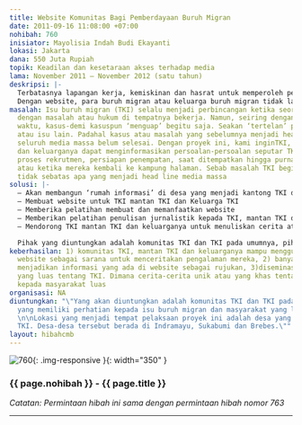```yaml
---
title: Website Komunitas Bagi Pemberdayaan Buruh Migran
date: 2011-09-16 11:08:00 +07:00
nohibah: 760
inisiator: Mayolisia Indah Budi Ekayanti
lokasi: Jakarta
dana: 550 Juta Rupiah
topik: Keadilan dan kesetaraan akses terhadap media
lama: November 2011 – November 2012 (satu tahun)
deskripsi: |-
  Terbatasnya lapangan kerja, kemiskinan dan hasrat untuk memperoleh penghidupan yang lebih baik telah mendorong jutaan orang desa bekerja di luar negeri. Efeknya adalah desa menjadi kosong. Desa hanya dihuni oleh para orang lansia (lanjut usia) dan anak-anak usia sekolah. Anak-anak harus tumbuh dan berkembang tanpa bimbingan langsung orangtua. Melalui proyek ini, kami ingin membangun media informasi dan komunikasi (website) bagi komunitas buruh migran. Selain itu, proyek ini juga akan dilakukan pelatihan membuat dan memanfaatkan website kepada komunitas buruh migran. Dengan website, komunitas buruh migran dapat menceritakan persoalan, pengalaman, harapan dan saran mereka sebagai buruh migran atau keluarga buruh migran. Mulai dari perekrutan, persiapan pemberangkatan, pemberangkatan, selama bekerja di luar negeri, setelah bekerja di luar negeri.
  Dengan website, para buruh migran atau keluarga buruh migran tidak lagi bergantung pada media konvensional untuk menceritakan pengalamannya. Detil-detil dan keunikan dari pengalaman sebagai buruh migran dapat diceritakan. Isu buruh migran akan selalu hangat, karena tidak hanya diberitakan ketika ada kasus. Lokasi dari proyek ini adalah desa-desa yang menjadi kantong buruh migran. Antara lain desa di Sukabumi, Indramayu dan Brebes.
masalah: Isu buruh migran (TKI) selalu menjadi perbincangan ketika seorang TKI berhadapan
  dengan masalah atau hukum di tempatnya bekerja. Namun, seiring dengan perjalanan
  waktu, kasus-demi kasuspun ‘menguap’ begitu saja. Seakan ‘tertelan’ pemberitaan
  atau isu lain. Padahal kasus atau masalah yang sebelumnya menjadi head line hampir
  seluruh media massa belum selesai. Dengan proyek ini, kami inginTKI, mantan TKI
  dan keluarganya dapat menginformasikan persoalan-persoalan seputar TKI. Mulai dari
  proses rekrutmen, persiapan penempatan, saat ditempatkan hingga purna penempatan
  atau ketika mereka kembali ke kampung halaman. Sebab masalah TKI begitu kompleks,
  tidak sebatas apa yang menjadi head line media massa
solusi: |-
  – Akan membangun ‘rumah informasi’ di desa yang menjadi kantong TKI dengan menyediakan fasilitas internet.
  – Membuat website untuk TKI mantan TKI dan Keluarga TKI
  – Memberika pelatihan membuat dan memanfaatkan website
  – Memberikan pelatihan penulisan jurnalistik kepada TKI, mantan TKI dan keluarganya
  – Mendorong TKI mantan TKI dan keluarganya untuk menuliskan cerita atau pengalamannya menjadi TKI dan dinamika hidup di kampung TKI kemudian mengunggah cerita tersebut melalui website

  Pihak yang diuntungkan adalah komunitas TKI dan TKI pada umumnya, pihak-pihak yang memiliki perhatian kepada isu buruh migran dan masyarakat yang lebih luas. Lokasi tempat pelaksaan proyek ini adalah desa yang menjadi kantong TKI. Desa-desa tersebut berada di Indramayu, Sukabumi dan Brebes
keberhasilan: 1) komunitas TKI, mantan TKI dan keluarganya mampu menggunakan dan memanfaatkan
  website sebagai sarana untuk menceritakan pengalaman mereka, 2) banyaknya TKI yang
  menjadikan informasi yang ada di website sebagai rujukan, 3)diseminasi informasi
  yang luas tentang TKI. Dimana cerita-cerita unik atau yang khas tentang TKI tersebar
  kepada masyarakat luas
organisasi: NA
diuntungkan: "\"Yang akan diuntungkan adalah komunitas TKI dan TKI pada umumnya, pihak-pihak
  yang memiliki perhatian kepada isu buruh migran dan masyarakat yang lebih luas.
  \n\nLokasi yang menjadi tempat pelaksaan proyek ini adalah desa yang menjadi kantong
  TKI. Desa-desa tersebut berada di Indramayu, Sukabumi dan Brebes.\""
layout: hibahcmb
---
```


![760](/static/img/hibahcmb/760.png){: .img-responsive }{: width="350" }

### {{ page.nohibah }} - {{ page.title }}

*Catatan: Permintaan hibah ini sama dengan permintaan hibah nomor 763*

---
